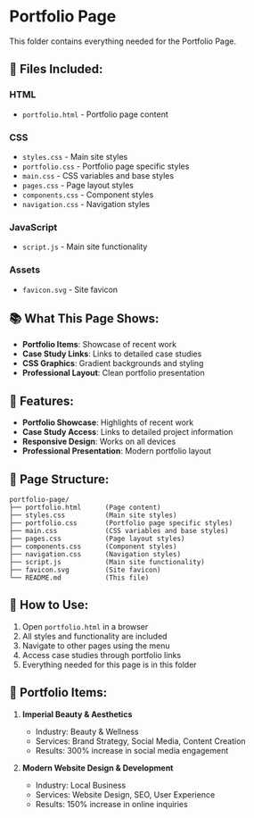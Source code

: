 # Portfolio Page

This folder contains everything needed for the Portfolio Page.

## 📁 **Files Included:**

### **HTML**
- `portfolio.html` - Portfolio page content

### **CSS**
- `styles.css` - Main site styles
- `portfolio.css` - Portfolio page specific styles
- `main.css` - CSS variables and base styles
- `pages.css` - Page layout styles
- `components.css` - Component styles
- `navigation.css` - Navigation styles

### **JavaScript**
- `script.js` - Main site functionality

### **Assets**
- `favicon.svg` - Site favicon

## 📚 **What This Page Shows:**

- **Portfolio Items**: Showcase of recent work
- **Case Study Links**: Links to detailed case studies
- **CSS Graphics**: Gradient backgrounds and styling
- **Professional Layout**: Clean portfolio presentation

## 🚀 **Features:**

- **Portfolio Showcase**: Highlights of recent work
- **Case Study Access**: Links to detailed project information
- **Responsive Design**: Works on all devices
- **Professional Presentation**: Modern portfolio layout

## 🔗 **Page Structure:**

```
portfolio-page/
├── portfolio.html      (Page content)
├── styles.css          (Main site styles)
├── portfolio.css       (Portfolio page specific styles)
├── main.css            (CSS variables and base styles)
├── pages.css           (Page layout styles)
├── components.css      (Component styles)
├── navigation.css      (Navigation styles)
├── script.js           (Main site functionality)
├── favicon.svg         (Site favicon)
└── README.md           (This file)
```

## 📱 **How to Use:**

1. Open `portfolio.html` in a browser
2. All styles and functionality are included
3. Navigate to other pages using the menu
4. Access case studies through portfolio links
5. Everything needed for this page is in this folder

## 🎯 **Portfolio Items:**

1. **Imperial Beauty & Aesthetics**
   - Industry: Beauty & Wellness
   - Services: Brand Strategy, Social Media, Content Creation
   - Results: 300% increase in social media engagement

2. **Modern Website Design & Development**
   - Industry: Local Business
   - Services: Website Design, SEO, User Experience
   - Results: 150% increase in online inquiries

